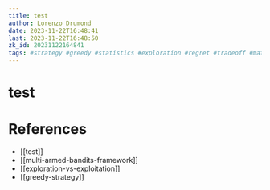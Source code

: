 ```yaml
---
title: test
author: Lorenzo Drumond
date: 2023-11-22T16:48:41
last: 2023-11-22T16:48:50
zk_id: 20231122164841
tags: #strategy #greedy #statistics #exploration #regret #tradeoff #math #medium #bandits #multi_armed #exploitation
---
```



# test

# References
- [[test]]
- [[multi-armed-bandits-framework]]
- [[exploration-vs-exploitation]]
- [[greedy-strategy]]
